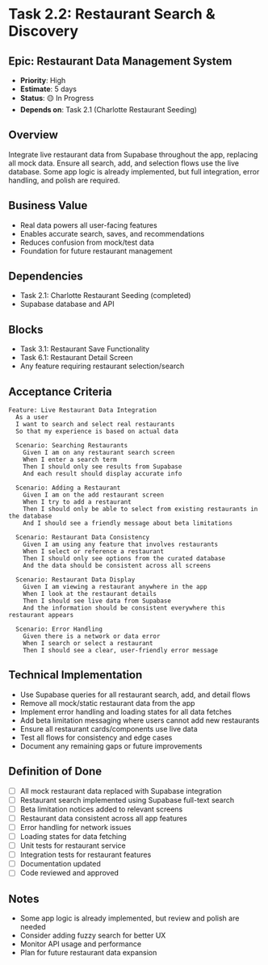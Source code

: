 # Task 2.2: Restaurant Search & Discovery

## Epic: Restaurant Data Management System
- **Priority**: High
- **Estimate**: 5 days
- **Status**: 🟡 In Progress
- **Depends on**: Task 2.1 (Charlotte Restaurant Seeding)

## Overview
Integrate live restaurant data from Supabase throughout the app, replacing all mock data. Ensure all search, add, and selection flows use the live database. Some app logic is already implemented, but full integration, error handling, and polish are required.

## Business Value
- Real data powers all user-facing features
- Enables accurate search, saves, and recommendations
- Reduces confusion from mock/test data
- Foundation for future restaurant management

## Dependencies
- Task 2.1: Charlotte Restaurant Seeding (completed)
- Supabase database and API

## Blocks
- Task 3.1: Restaurant Save Functionality
- Task 6.1: Restaurant Detail Screen
- Any feature requiring restaurant selection/search

## Acceptance Criteria

```gherkin
Feature: Live Restaurant Data Integration
  As a user
  I want to search and select real restaurants
  So that my experience is based on actual data

  Scenario: Searching Restaurants
    Given I am on any restaurant search screen
    When I enter a search term
    Then I should only see results from Supabase
    And each result should display accurate info

  Scenario: Adding a Restaurant
    Given I am on the add restaurant screen
    When I try to add a restaurant
    Then I should only be able to select from existing restaurants in the database
    And I should see a friendly message about beta limitations

  Scenario: Restaurant Data Consistency
    Given I am using any feature that involves restaurants
    When I select or reference a restaurant
    Then I should only see options from the curated database
    And the data should be consistent across all screens

  Scenario: Restaurant Data Display
    Given I am viewing a restaurant anywhere in the app
    When I look at the restaurant details
    Then I should see live data from Supabase
    And the information should be consistent everywhere this restaurant appears

  Scenario: Error Handling
    Given there is a network or data error
    When I search or select a restaurant
    Then I should see a clear, user-friendly error message
```

## Technical Implementation

- Use Supabase queries for all restaurant search, add, and detail flows
- Remove all mock/static restaurant data from the app
- Implement error handling and loading states for all data fetches
- Add beta limitation messaging where users cannot add new restaurants
- Ensure all restaurant cards/components use live data
- Test all flows for consistency and edge cases
- Document any remaining gaps or future improvements

## Definition of Done
- [ ] All mock restaurant data replaced with Supabase integration
- [ ] Restaurant search implemented using Supabase full-text search
- [ ] Beta limitation notices added to relevant screens
- [ ] Restaurant data consistent across all app features
- [ ] Error handling for network issues
- [ ] Loading states for data fetching
- [ ] Unit tests for restaurant service
- [ ] Integration tests for restaurant features
- [ ] Documentation updated
- [ ] Code reviewed and approved

## Notes
- Some app logic is already implemented, but review and polish are needed
- Consider adding fuzzy search for better UX
- Monitor API usage and performance
- Plan for future restaurant data expansion 